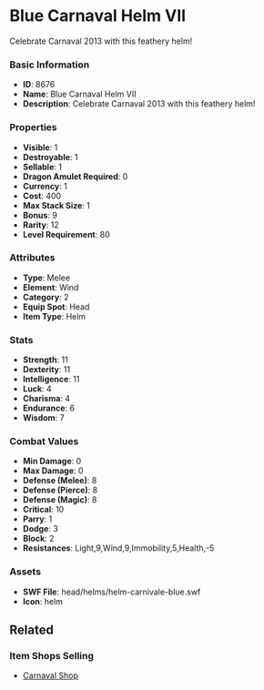 # Blue Carnaval Helm VII

Celebrate Carnaval 2013 with this feathery helm!

### Basic Information

- **ID**: 8676
- **Name**: Blue Carnaval Helm VII
- **Description**: Celebrate Carnaval 2013 with this feathery helm!

### Properties

- **Visible**: 1
- **Destroyable**: 1
- **Sellable**: 1
- **Dragon Amulet Required**: 0
- **Currency**: 1
- **Cost**: 400
- **Max Stack Size**: 1
- **Bonus**: 9
- **Rarity**: 12
- **Level Requirement**: 80

### Attributes

- **Type**: Melee
- **Element**: Wind
- **Category**: 2
- **Equip Spot**: Head
- **Item Type**: Helm

### Stats

- **Strength**: 11
- **Dexterity**: 11
- **Intelligence**: 11
- **Luck**: 4
- **Charisma**: 4
- **Endurance**: 6
- **Wisdom**: 7

### Combat Values

- **Min Damage**: 0
- **Max Damage**: 0
- **Defense (Melee)**: 8
- **Defense (Pierce)**: 8
- **Defense (Magic)**: 8
- **Critical**: 10
- **Parry**: 1
- **Dodge**: 3
- **Block**: 2
- **Resistances**: Light,9,Wind,9,Immobility,5,Health,-5

### Assets

- **SWF File**: head/helms/helm-carnivale-blue.swf
- **Icon**: helm

## Related

### Item Shops Selling

- [Carnaval Shop](../item-shops/304-carnaval-shop.md)

